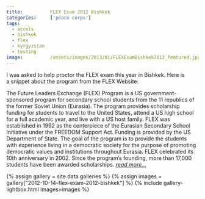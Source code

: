 ```yaml
---
title:			FLEX Exam 2012 Bishkek
categories:		['peace corps']
tags:
  - accels
  - bishkek
  - flex
  - kyrgyzstan
  - testing
image:			/assets/images/2013/01/FLEXExamBishkek2012_featured.jpg
---
```


I was asked to help proctor the FLEX exam this year in Bishkek. Here is a snippet about the program from the FLEX Website:

The Future Leaders Exchange (FLEX) Program is a US government-sponsored program for secondary school students from the 11 republics of the former Soviet Union (Eurasia). The program provides scholarship funding for students to travel to the United States, attend a US high school for a full academic year, and live with a US host family. FLEX was established in 1992 as the centerpiece of the Eurasian Secondary School Initiative under the FREEDOM Support Act. Funding is provided by the US Department of State. The goal of the program is to provide the students with experience living in a democratic society for the purpose of promoting democratic values and institutions throughout Eurasia. FLEX celebrated its 10th anniversary in 2002. Since the program’s founding, more than 17,000 students have been awarded scholarships. _[read more...](https://www.americancouncils.kg/flex.html)_

{% assign gallery = site.data.galleries %}
{% assign images = gallery["2012-10-14-flex-exam-2012-bishkek"] %}
{% include gallery-lightbox.html images=images %}
